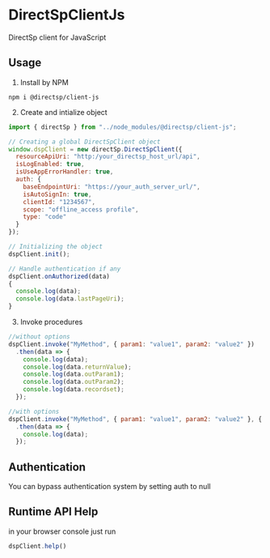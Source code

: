 # DirectSpClientJs
DirectSp client for JavaScript

## Usage

1. Install by NPM
``` NPM
npm i @directsp/client-js
```

2. Create and intialize object
```javascript
import { directSp } from "../node_modules/@directsp/client-js";

// Creating a global DirectSpClient object
window.dspClient = new directSp.DirectSpClient({
  resourceApiUri: "http:/your_directsp_host_url/api",
  isLogEnabled: true,
  isUseAppErrorHandler: true,
  auth: {
    baseEndpointUri: "https://your_auth_server_url/",
    isAutoSignIn: true,
    clientId: "1234567",
    scope: "offline_access profile",
    type: "code"
  }
});

// Initializing the object
dspClient.init();

// Handle authentication if any
dspClient.onAuthorized(data)
{
  console.log(data);
  console.log(data.lastPageUri);
}
```

3. Invoke procedures

```javascript
//without options
dspClient.invoke("MyMethod", { param1: "value1", param2: "value2" })
  .then(data => {
    console.log(data);
    console.log(data.returnValue);
    console.log(data.outParam1);
    console.log(data.outParam2);
    console.log(data.recordset);
  });

//with options
dspClient.invoke("MyMethod", { param1: "value1", param2: "value2" }, { recordIndex: 0, recordCount: 10 })
  .then(data => {
    console.log(data);
  });
```
## Authentication
You can bypass authentication system by setting auth to null

## Runtime API Help
in your browser console just run
```javascript
dspClient.help()
```
